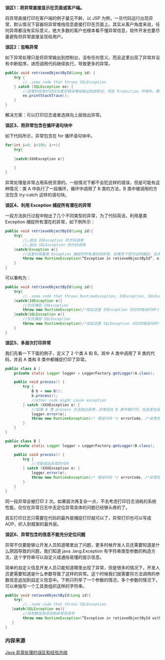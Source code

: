**误区1：将异常直接显示在页面或客户端。**

将异常直接打印在客户端的例子屡见不鲜，以 JSP 为例，一旦代码运行出现异常，默认情况下容器将异常堆栈信息直接打印在页面上。其实从客户角度来说，任何异常都没有实际意义，绝大多数的客户也根本看不懂异常信息，软件开发也要尽量避免将异常直接呈现给用户。

**误区2：忽略异常**

如下异常处理只是将异常输出到控制台，没有任何意义。而且这里出现了异常并没有中断程序，进而调用代码继续执行，导致更多的异常。

```java
public void retrieveObjectById(Long id) {
    try {
        //..some code that throws SQLException
    } catch (SQLException ex) {
        //这里的异常打印仅仅是将错误堆栈输出到控制台，而在 Production 环境中，需要将错误堆栈输出到日志。
        ex.printStackTrace();
    }
}
```

解决方案：可以打印日志或者选择向上层抛出异常。

**误区3、将异常包含在循环语句块中**

如下代码所示，异常包含在 for 循环语句块中。

```java
for(int i=0; i<100; i++){
    try{
    
    }catch(XXXException e){
 
    }
}
```

异常处理是非常占用系统资源的。一般情况下都不会犯这样的错误，但是可能有这种情况：类 A 中执行了一段循环，循环中调用了 B 类的方法，B 类中被调用的方法包含 try-catch 这样的语句块。

**误区4、利用 Exception 捕捉所有潜在的异常**

一段方法执行过程中抛出了几个不同类型的异常，为了代码简洁，利用基类 Exception 捕捉所有潜在的异常，如下例所示：

```java
public void retrieveObjectById(Long id){
    try{
        //…抛出 IOException 的代码调用
        //…抛出 SQLException 的代码调用
    }catch(Exception e){
        //这里利用基类 Exception 捕捉的所有潜在的异常，如果多个层次这样捕捉，会丢失原始异常的有效信息
        throw new RuntimeException(“Exception in retieveObjectById”, e);
    }
}
```

可以重构为：

```java
public void retrieveObjectById(Long id){
    try{
        //..some code that throws RuntimeException, IOException, SQLException
    }catch(IOException e){
        //仅仅捕捉 IOException
        throw new RuntimeException(/*指定这里 IOException 对应的错误代码*/code,“Exception in retieveObjectById”, e);
    }catch(SQLException e){
        //仅仅捕捉 SQLException
        throw new RuntimeException(/*指定这里 SQLException 对应的错误代码*/code,“Exception in retieveObjectById”, e);
    }
}
```

**误区5、多层次打印异常**

我们先看一下下面的例子，定义了 2 个类 A 和 B。其中 A 类中调用了 B 类的代码，并且 A 类和 B 类中都捕捉打印了异常。

```java
public class A {
    private static Logger logger = LoggerFactory.getLogger(A.class);

    public void process() {
        try {
            B b = new B();
            b.process();
            //other code might cause exception
        } catch (XXXException e) {
            //如果 B 类 process 方法抛出异常，异常会在 B 类中被打印，在这里也会被打印，从而会打印 2 次
            logger.error(e);
            throw new RuntimeException(/* 错误代码 */ errorCode, /*异常信息*/msg, e);
        }
    }
}

public class B {
    private static Logger logger = LoggerFactory.getLogger(B.class);

    public void process() {
        try {
            //可能抛出异常的代码
        } catch (XXXException e) {
            logger.error(e);
            throw new RuntimeException(/* 错误代码 */ errorCode, /*异常信息*/msg, e);
        }
    }
}
```

同一段异常会被打印 2 次。如果层次再复杂一点，不去考虑打印日志消耗的系统性能，仅仅在异常日志中去定位异常具体的问题已经够头疼的了。

其实打印日志只需要在代码的最外层捕捉打印就可以了，异常打印也可以写成 AOP，织入到框架的最外层。

**误区6、异常包含的信息不能充分定位问题**

异常不仅要能够让开发人员知道哪里出了问题，更多时候开发人员还需要知道是什么原因导致的问题，我们知道 java .lang.Exception 有字符串类型参数的构造方法，这个字符串可以自定义成通俗易懂的提示信息。

简单的自定义信息开发人员只能知道哪里出现了异常，但是很多的情况下，开发人员更需要知道是什么参数导致了这样的异常。这个时候我们就需要将方法调用的参数信息追加到自定义信息中。下例只列举了一个参数的情况，多个参数的情况下，可以单独写一个工具类组织这样的字符串。

```java
public void retieveObjectById(Long id){
    try{
        //..some code that throws SQLException
   }catch(SQLException ex){
        //将参数信息添加到异常信息中
        throw new RuntimeException(“Exception in retieveObjectById with Object Id :”+ id, ex);
   }
}
```





### 内容来源

[Java 异常处理的误区和经验总结](https://www.ibm.com/developerworks/cn/java/j-lo-exception-misdirection/)

  







